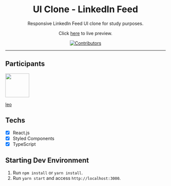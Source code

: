 <h1 align="center">
UI Clone - LinkedIn Feed
</h1>

<p align="center">Responsive LinkedIn Feed UI clone for study purposes.</p>
<p align="center">Click <a href="https://rocketseat-clone-linkedin.netlify.app/">here</a> to live preview.</p>

<p align="center">
  <a href="https://github.com/rocketseat-content/youtube-clone-linkedin/graphs/contributors">
    <img src="https://img.shields.io/github/contributors/rocketseat-content/youtube-clone-linkedin?color=%236633cc&logoColor=%236633cc&style=flat" alt="Contributors">
  </a>
</p>

<hr>

## Participants

[<img src="https://avatars3.githubusercontent.com/u/10366880?s=460&v=4" width="75px;"/>](https://github.com/lhcbernardes)

[leo](https://github.com/lhcbernardes)

## Techs

- [x] React.js
- [x] Styled Components
- [x] TypeScript

## Starting Dev Environment

1. Run `npm install` or `yarn install`.<br />
2. Run `yarn start` and access `http://localhost:3000`.<br />

